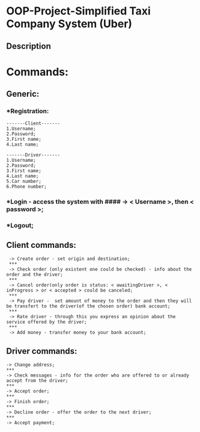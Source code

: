 # OOP-Project-Simplified Taxi Company System (Uber)

## Description

# Commands:
## Generic:
### *Registration:
```
-------Client-------
1.Username;
2.Password;
3.First name;
4.Last name;

-------Driver-------
1.Username;
2.Password;
3.First name;
4.Last name;
5.Car number;
6.Phone number;
```
### *Login - access the system with #### -> < Username >, then < password >;
### *Logout;
## Client commands:
```
 -> Create order - set origin and destination;
 ***
 -> Check order (only existent one could be checked) - info about the order and the driver;
 ***
 -> Cancel order(only order is status: < awaitingDriver >, < inProgress > or < accepted > could be canceled;
 ***
 -> Pay driver -  set amount of money to the order and then they will be transfert to the driver(of the chosen order) bank account;
 ***
 -> Rate driver - through this you express an opinion about the service offered by the driver;
 ***
 -> Add money - transfer money to your bank account;
 ```
 ## Driver commands:
 ```
 -> Change address;
 ***
 -> Check messages - info for the order who are offered to or already accept from the driver;
 ***
 -> Accept order;
 ***
 -> Finish order;
 ***
 -> Decline order - offer the order to the next driver;
 ***
 -> Accept payment;
 ```
 
